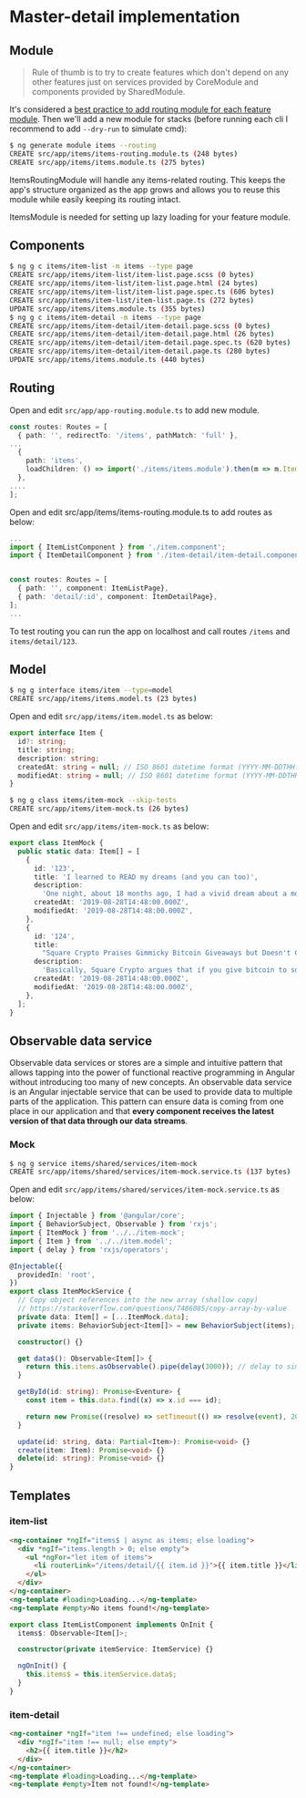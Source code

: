 # Master-detail implementation

## Module

> Rule of thumb is to try to create features which don't depend on any other features just on services provided by CoreModule and components provided by SharedModule.

It's considered a [best practice to add routing module for each feature module](https://angular.io/guide/lazy-loading-ngmodules).
Then we'll add a new module for stacks (before running each cli I recommend to add `--dry-run` to simulate cmd):

```bash
$ ng generate module items --routing
CREATE src/app/items/items-routing.module.ts (248 bytes)
CREATE src/app/items/items.module.ts (275 bytes)
```

ItemsRoutingModule will handle any items-related routing. This keeps the app's structure organized as the app grows and allows you to reuse this module while easily keeping its routing intact.

ItemsModule is needed for setting up lazy loading for your feature module.

## Components

```bash
$ ng g c items/item-list -m items --type page
CREATE src/app/items/item-list/item-list.page.scss (0 bytes)
CREATE src/app/items/item-list/item-list.page.html (24 bytes)
CREATE src/app/items/item-list/item-list.page.spec.ts (606 bytes)
CREATE src/app/items/item-list/item-list.page.ts (272 bytes)
UPDATE src/app/items/items.module.ts (355 bytes)
$ ng g c items/item-detail -m items --type page
CREATE src/app/items/item-detail/item-detail.page.scss (0 bytes)
CREATE src/app/items/item-detail/item-detail.page.html (26 bytes)
CREATE src/app/items/item-detail/item-detail.page.spec.ts (620 bytes)
CREATE src/app/items/item-detail/item-detail.page.ts (280 bytes)
UPDATE src/app/items/items.module.ts (440 bytes)
```

## Routing

Open and edit `src/app/app-routing.module.ts` to add new module.

```typescript
const routes: Routes = [
  { path: '', redirectTo: '/items', pathMatch: 'full' },
...
  {
    path: 'items',
    loadChildren: () => import('./items/items.module').then(m => m.ItemsModule)
  },
....
];
```

Open and edit src/app/items/items-routing.module.ts to add routes as below:

```typescript
...
import { ItemListComponent } from './item.component';
import { ItemDetailComponent } from './item-detail/item-detail.component';


const routes: Routes = [
  { path: '', component: ItemListPage},
  { path: 'detail/:id', component: ItemDetailPage},
];
...
```

To test routing you can run the app on localhost and call routes `/items` and `items/detail/123`.

## Model

```bash
$ ng g interface items/item --type=model
CREATE src/app/items/items.model.ts (23 bytes)
```

Open and edit `src/app/items/item.model.ts` as below:

```ts
export interface Item {
  id?: string;
  title: string;
  description: string;
  createdAt: string = null; // ISO 8601 datetime format (YYYY-MM-DDTHH:mm:ss.sZ)
  modifiedAt: string = null; // ISO 8601 datetime format (YYYY-MM-DDTHH:mm:ss.sZ)
}
```

```sh
$ ng g class items/item-mock --skip-tests
CREATE src/app/items/item-mock.ts (26 bytes)
```

Open and edit `src/app/items/item-mock.ts` as below:

```ts
export class ItemMock {
  public static data: Item[] = [
    {
      id: '123',
      title: 'I learned to READ my dreams (and you can too)',
      description:
        'One night, about 18 months ago, I had a vivid dream about a mole that was poisoning me. When, a few nights later, I had the same strange dream again, I Googled what being sick in a dream might mean.',
      createdAt: '2019-08-28T14:48:00.000Z',
      modifiedAt: '2019-08-28T14:48:00.000Z',
    },
    {
      id: '124',
      title:
        "Square Crypto Praises Gimmicky Bitcoin Giveaways but Doesn't Give Any Away",
      description:
        'Basically, Square Crypto argues that if you give bitcoin to someone (especially a skeptic), they’ll become emotionally invested in its success. Why? Because then they’ll have skin in the game.',
      createdAt: '2019-08-28T14:48:00.000Z',
      modifiedAt: '2019-08-28T14:48:00.000Z',
    },
  ];
}
```

## Observable data service

Observable data services or stores are a simple and intuitive pattern that allows tapping into the power of functional reactive programming in Angular without introducing too many of new concepts. An observable data service is an Angular injectable service that can be used to provide data to multiple parts of the application. This pattern can ensure data is coming from one place in our application and that **every component receives the latest version of that data through our data streams**.

### Mock

```sh
$ ng g service items/shared/services/item-mock
CREATE src/app/items/shared/services/item-mock.service.ts (137 bytes)
```

Open and edit `src/app/items/shared/services/item-mock.service.ts` as below:

```ts
import { Injectable } from '@angular/core';
import { BehaviorSubject, Observable } from 'rxjs';
import { ItemMock } from '../../item-mock';
import { Item } from '../../item.model';
import { delay } from 'rxjs/operators';

@Injectable({
  providedIn: 'root',
})
export class ItemMockService {
  // Copy object references into the new array (shallow copy)
  // https://stackoverflow.com/questions/7486085/copy-array-by-value
  private data: Item[] = [...ItemMock.data];
  private items: BehaviorSubject<Item[]> = new BehaviorSubject(items);

  constructor() {}

  get data$(): Observable<Item[]> {
    return this.items.asObservable().pipe(delay(3000)); // delay to simulate http request
  }

  getById(id: string): Promise<Eventure> {
    const item = this.data.find((x) => x.id === id);

    return new Promise((resolve) => setTimeout(() => resolve(event), 2000));
  }

  update(id: string, data: Partial<Item>): Promise<void> {}
  create(item: Item): Promise<void> {}
  delete(id: string): Promise<void> {}
}
```

## Templates

### item-list

```html
<ng-container *ngIf="items$ | async as items; else loading">
  <div *ngIf="items.length > 0; else empty">
    <ul *ngFor="let item of items">
      <li routerLink="/items/detail/{{ item.id }}">{{ item.title }}</li>
    </ul>
  </div>
</ng-container>
<ng-template #loading>Loading...</ng-template>
<ng-template #empty>No items found!</ng-template>
```

```ts
export class ItemListComponent implements OnInit {
  items$: Observable<Item[]>;

  constructor(private itemService: ItemService) {}

  ngOnInit() {
    this.items$ = this.itemService.data$;
  }
}
```

### item-detail

```html
<ng-container *ngIf="item !== undefined; else loading">
  <div *ngIf="item !== null; else empty">
    <h2>{{ item.title }}</h2>
  </div>
</ng-container>
<ng-template #loading>Loading...</ng-template>
<ng-template #empty>Item not found!</ng-template>
```
